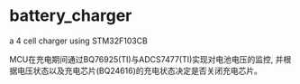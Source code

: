# battery_charger
a 4 cell charger using STM32F103CB

MCU在充电期间通过BQ76925(TI)与ADCS7477(TI)实现对电池电压的监控, 并根据电压状态以及充电芯片(BQ24616)的充电状态决定是否关闭充电芯片。
